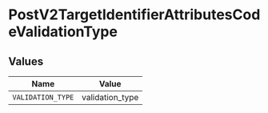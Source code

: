 # PostV2TargetIdentifierAttributesCodeValidationType


## Values

| Name              | Value             |
| ----------------- | ----------------- |
| `VALIDATION_TYPE` | validation_type   |